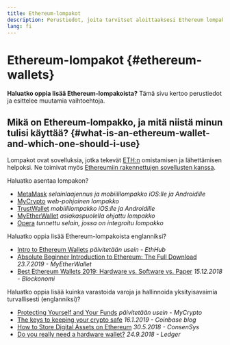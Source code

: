 ```yaml
---
title: Ethereum-lompakot
description: Perustiedot, joita tarvitset aloittaaksesi Ethereum lompakoiden käytön.
lang: fi
---
```


# Ethereum-lompakot {#ethereum-wallets}

<div class="featured">

**Haluatko oppia lisää Ethereum-lompakoista?** Tämä sivu kertoo perustiedot ja esittelee muutamia vaihtoehtoja.

</div>

## Mikä on Ethereum-lompakko, ja mitä niistä minun tulisi käyttää? {#what-is-an-ethereum-wallet-and-which-one-should-i-use}

Lompakot ovat sovelluksia, jotka tekevät [ETH:n](/fi/eth/) omistamisen ja lähettämisen helpoksi. Ne toimivat myös [Ethereumiin rakennettujen sovellusten kanssa](/fi/dapps/).

Haluatko asentaa lompakon?

- [MetaMask](https://metamask.io) _selainlaajennus ja mobiililompakko iOS:lle ja Androidille_
- [MyCrypto](https://mycrypto.com) _web-pohjainen lompakko_
- [TrustWallet](https://trustwallet.com/) _mobiililompakko iOS:lle ja Androidille_
- [MyEtherWallet](https://www.myetherwallet.com/) _asiakaspuolella ohjattu lompakko_
- [Opera](https://www.opera.com/crypto) _tunnettu selain, jossa on integroitu lompakko_

Haluatko oppia lisää Ethereum-lompakoista englanniksi?

- [Intro to Ethereum Wallets](https://docs.ethhub.io/using-ethereum/wallets/intro-to-ethereum-wallets/) _päivitetään usein - EthHub_
- [Absolute Beginner Introduction to Ethereum: The Full Download](https://www.mewtopia.com/absolute-beginners-guide/) _23.7.2019 - MyEtherWallet_
- [Best Ethereum Wallets 2019: Hardware vs. Software vs. Paper](https://blockonomi.com/best-ethereum-wallets/) _15.12.2018 - Blockonomi_

Haluatko oppia lisää kuinka varastoida varoja ja hallinnoida yksityisavaimia turvallisesti (englanniksi)?

- [Protecting Yourself and Your Funds](https://support.mycrypto.com/staying-safe/protecting-yourself-and-your-funds) _päivitetään usein - MyCrypto_
- [The keys to keeping your crypto safe](https://blog.coinbase.com/the-keys-to-keeping-your-crypto-safe-96d497cce6cf) _16.1.2019 - Coinbase blog_
- [How to Store Digital Assets on Ethereum](https://media.consensys.net/how-to-store-digital-assets-on-ethereum-a2bfdcf66bd0) _30.5.2018 - ConsenSys_
- [Do you really need a hardware wallet?](https://medium.com/ledger-on-security-and-blockchain/ledger-101-part-1-do-you-really-need-a-hardware-wallet-7f5abbadd945) _24.9.2018 - Ledger_
